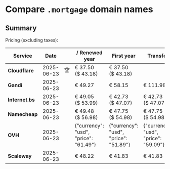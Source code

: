 # Compare `.mortgage` domain names

## Summary

Pricing (excluding taxes):

| Service | Date |  | / Renewed year | First year | Transfer | Restoration |
|--|--|--|--|--|--|--|
| **Cloudflare** | 2025-06-23 | 🏆 | € 37.50<br>($ 43.18) | € 37.50<br>($ 43.18) |  |  |
| **Gandi** | 2025-06-23 |  | € 49.27 | € 58.15 | € 111.98 | € 112.29 |
| **Internet.bs** | 2025-06-23 |  | € 49.05<br>($ 53.99) | € 42.73<br>($ 47.07) | € 42.73<br>($ 47.07) | € 159.95<br>($ 176.19) |
| **Namecheap** | 2025-06-23 |  | € 49.48<br>($ 56.98) | € 47.75<br>($ 54.98) | € 47.75<br>($ 54.98) |  |
| **OVH** | 2025-06-23 |  | {"currency": "usd", "price": "61.49"} | {"currency": "usd", "price": "51.89"} | {"currency": "usd", "price": "59.09"} |  |
| **Scaleway** | 2025-06-23 |  | € 48.22 | € 41.83 | € 41.83 | € 49.99 |
